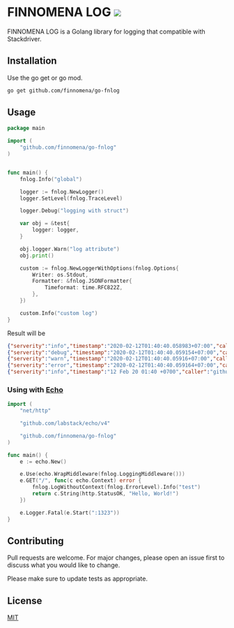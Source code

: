# FINNOMENA LOG <img src="https://img.shields.io/github/license/finnomena/go-fnlog">

FINNOMENA LOG is a Golang library for logging that compatible with Stackdriver.

## Installation

Use the go get or go mod.

```bash
go get github.com/finnomena/go-fnlog
```

## Usage

```go
package main

import (
	"github.com/finnomena/go-fnlog"
)


func main() {
	fnlog.Info("global")

	logger := fnlog.NewLogger()
	logger.SetLevel(fnlog.TraceLevel)

	logger.Debug("logging with struct")

	var obj = &test{
		logger: logger,
	}

	obj.logger.Warn("log attribute")
	obj.print()

	custom := fnlog.NewLoggerWithOptions(fnlog.Options{
		Writer: os.Stdout,
		Formatter: &fnlog.JSONFormatter{
			Timeformat: time.RFC822Z,
		},
	})

	custom.Info("custom log")
}

```

Result will be

```json
{"serverity":"info","timestamp":"2020-02-12T01:40:40.058983+07:00","caller":"github.com/finnomena/go-fnlog.(*standard).print","message":"global"}
{"serverity":"debug","timestamp":"2020-02-12T01:40:40.059154+07:00","caller":"github.com/finnomena/go-fnlog.(*standard).print","message":"logging with struct"}
{"serverity":"warn","timestamp":"2020-02-12T01:40:40.05916+07:00","caller":"github.com/finnomena/go-fnlog.(*standard).print","message":"log attribute"}
{"serverity":"error","timestamp":"2020-02-12T01:40:40.059164+07:00","caller":"github.com/finnomena/go-fnlog.(*standard).print","message":"log with method"}
{"serverity":"info","timestamp":"12 Feb 20 01:40 +0700","caller":"github.com/finnomena/go-fnlog.(*standard).print","message":"custom log"}
```

### Using with [Echo](https://echo.labstack.com/)

```go
import (
    "net/http"

    "github.com/labstack/echo/v4"

    "github.com/finnomena/go-fnlog"
)

func main() {
    e := echo.New()

    e.Use(echo.WrapMiddleware(fnlog.LoggingMiddleware()))
    e.GET("/", func(c echo.Context) error {
        fnlog.LogWithoutContext(fnlog.ErrorLevel).Info("test")
        return c.String(http.StatusOK, "Hello, World!")
    })

    e.Logger.Fatal(e.Start(":1323"))
}
```

## Contributing
Pull requests are welcome. For major changes, please open an issue first to discuss what you would like to change.

Please make sure to update tests as appropriate.

## License
[MIT](https://choosealicense.com/licenses/mit/)